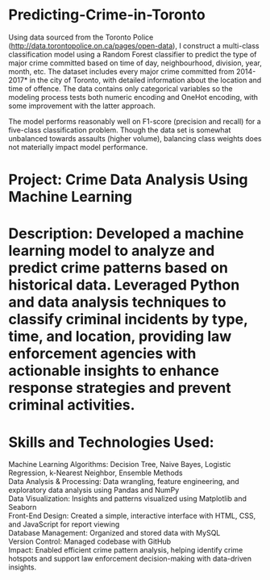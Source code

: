 # Predicting-Crime-in-Toronto
Using data sourced from the Toronto Police (http://data.torontopolice.on.ca/pages/open-data), I construct a multi-class classification model using a Random Forest classifier to predict the type of major crime committed based on time of day, neighbourhood, division, year, month, etc. The dataset includes every major crime committed from 2014-2017* in the city of Toronto, with detailed information about the location and time of offence. The data contains only categorical variables so the modeling process tests both numeric encoding and OneHot encoding, with some improvement with the latter approach. 

The model performs reasonably well on F1-score (precision and recall) for a five-class classification problem. Though the data set is somewhat unbalanced towards assaults (higher volume), balancing class weights does not materially impact model performance.

# Project: Crime Data Analysis Using Machine Learning
# Description: Developed a machine learning model to analyze and predict crime patterns based on historical data. Leveraged Python and data analysis techniques to classify criminal incidents by type, time, and location, providing law enforcement agencies with actionable insights to enhance response strategies and prevent criminal activities.

# Skills and Technologies Used:

Machine Learning Algorithms: Decision Tree, Naive Bayes, Logistic Regression, k-Nearest Neighbor, Ensemble Methods <br>
Data Analysis & Processing: Data wrangling, feature engineering, and exploratory data analysis using Pandas and NumPy <br>
Data Visualization: Insights and patterns visualized using Matplotlib and Seaborn <br>
Front-End Design: Created a simple, interactive interface with HTML, CSS, and JavaScript for report viewing <br>
Database Management: Organized and stored data with MySQL <br>
Version Control: Managed codebase with GitHub <br>
Impact: Enabled efficient crime pattern analysis, helping identify crime hotspots and support law enforcement decision-making with data-driven insights. <br>

